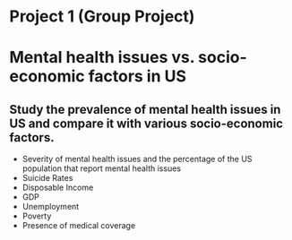 # Project 1 (Group Project)
# Mental health issues vs. socio-economic factors in US

## Study the prevalence of mental health issues in US and compare it with various socio-economic factors.
* Severity of mental health issues and the percentage of the US population that report mental health issues
* Suicide Rates
* Disposable Income
* GDP
* Unemployment
* Poverty
* Presence of medical coverage
